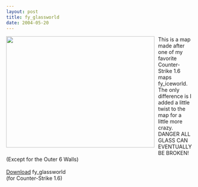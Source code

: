 ```yaml
---
layout: post
title: fy_glassworld
date: 2004-05-20
---
```

<a onblur="try {parent.deselectBloggerImageGracefully();} catch(e) {}" href="http://2.bp.blogspot.com/_zdYMSK7YuAA/Sar0B6vOHoI/AAAAAAAAFJg/lZsKtgdsWN0/s1600-h/fy_glassworld5.JPG"><img style="float:left; margin:0 10px 10px 0;cursor:pointer; cursor:hand;width: 400px; height: 300px;" src="http://2.bp.blogspot.com/_zdYMSK7YuAA/Sar0B6vOHoI/AAAAAAAAFJg/lZsKtgdsWN0/s400/fy_glassworld5.JPG" border="0" alt="" id="BLOGGER_PHOTO_ID_5308323424593911426" /></a>This is a map made after one of my favorite Counter-Strike 1.6 maps fy_iceworld. The only difference is I added a little twist to the map for a little more crazy. DANGER ALL GLASS CAN EVENTUALLY BE BROKEN! (Except for the Outer 6 Walls)<br /><br /><a href="http://www.mattcarrier.net/files/fy_glassworld.zip">Download</a> fy_glassworld <br />(for Counter-Strike 1.6)
